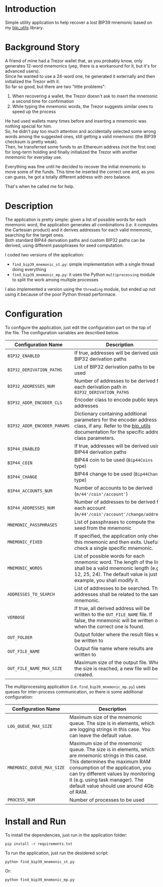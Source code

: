# Introduction

Simple utility application to help recover a lost BIP39 mnemonic based on my [bip_utils](https://github.com/ebellocchia/bip_utils) library.

# Background Story

A friend of mine had a Trezor wallet that, as you probably know, only generates 12-word mnemonics (yep, there is a workaround for it, but it's for advanced users).\
Since he wanted to use a 24-word one, he generated it externally and then initialized the Trezor with it.\
So far so good, but there are two "little problems":

1. When recovering a wallet, the Trezor doesn't ask to insert the mnemonic a second time for confirmation
2. While typing the mnemonic words, the Trezor suggests similar ones to speed up the process

He had used wallets many times before and inserting a mnemonic was nothing special for him.\
So, he didn't pay too much attention and accidentally selected some wrong words among the suggested ones, still getting a valid mnemonic (the BIP39 checksum is pretty weak).\
Then, he transferred some funds to an Ethereum address (not the first one) for long-term holding and finally initialized the Trezor with another mnemonic for everyday use.

Everything was fine until he decided to recover the initial mnemonic to move some of the funds. This time he inserted the correct one and, as you can guess, he got a totally different address with zero balance.

That's when he called me for help.

# Description

The application is pretty simple: given a list of possible words for each mnemonic word, the application generates all combinations (i.e. it computes the Cartesian product) and it derives addresses for each valid mnemonic, searching for the target ones.\
Both standard BIP44 derivation paths and custom BIP32 paths can be derived, using different passphrases for seed computation.

I coded two versions of the application:

- `find_bip39_mnemonic_st.py`: simple implementation with a single thread doing everything
- `find_bip39_mnemonic_mp.py`: it uses the Python `multiprocessing` module to split the work among multiple processes

I also implemented a version using the `threading` module, but ended up not using it because of the poor Python thread performace.

# Configuration

To configure the application, just edit the configuration part on the top of the file. The configuration variables are described below.

|Configuration Name|Description|
|---|---|
|`BIP32_ENABLED`|If true, addresses will be derived using BIP32 derivation paths|
|`BIP32_DERIVATION_PATHS`|List of BIP32 derivation paths to be used|
|`BIP32_ADDRESSES_NUM`|Number of addresses to be derived for each derivation path in `BIP32_DERIVATION_PATHS`|
|`BIP32_ADDR_ENCODER_CLS`|Encoder class to encode public keys to addresses|
|`BIP32_ADDR_ENCODER_PARAMS`|Dictionary containing additional parameters for the encoder address class, if any. Refer to the [bip_utils](https://github.com/ebellocchia/bip_utils) documentation for the specific address class parameters.|
|`BIP44_ENABLED`|If true, addresses will be derived using BIP44 derivation paths|
|`BIP44_COIN`|BIP44 coin to be used (`Bip44Coins` type)|
|`BIP44_CHANGE`|BIP44 change to be used (`Bip44Changes` type)|
|`BIP44_ACCOUNTS_NUM`|Number of accounts to be derived (`m/44'/coin'/account'`)|
|`BIP44_ADDRESSES_NUM`|Number of addresses to be derived for each account (`m/44'/coin'/account'/change/address`)|
|`MNEMONIC_PASSPHRASES`|List of passphrases to compute the seed from the mnemonic|
|`MNEMONIC_FIXED`|If specified, the application only checks this mnemonic and then exits. Useful to check a single specific mnemonic.|
|`MNEMONIC_WORDS`|List of possible words for each mnemonic word. The length of the list shall be a valid mnemonic length (e.g. 12, 25, 24). The default value is just an example, you shall modify it.|
|`ADDRESSES_TO_SEARCH`|List of addresses to be searched. The addresses shall be related to the same mnemonic.|
|`VERBOSE`|If true, all derived address will be written to the `OUT_FILE_NAME` file. If false, the mnemonic will be written only when the correct one is found.|
|`OUT_FOLDER`|Output folder where the result files will be written to|
|`OUT_FILE_NAME`|Output file name where results are written to|
|`OUT_FILE_NAME_MAX_SIZE`|Maximum size of the output file. When the size is reached, a new file will be created.|

The multiprocessing application (i.e. `find_bip39_mnemonic_mp.py`) uses queues for inter-process communication, so there is some additional configuration:

|Configuration Name|Description|
|---|---|
|`LOG_QUEUE_MAX_SIZE`|Maximum size of the mnemonic queue. The size is in elements, which are logging strings in this case. You can leave the default value.|
|`MNEMONIC_QUEUE_MAX_SIZE`|Maximum size of the mnemonic queue. The size is in elements, which are mnemonic strings in this case. This determines the maximum RAM consumption of the application, you can try different values by monitoring it (e.g. using task manager). The default value should use around 4Gb of RAM.|
|`PROCESS_NUM`|Number of processes to be used|

# Install and Run

To install the dependencies, just run in the application folder:

    pip install -r requirements.txt

To run the application, just run the desidered script:

    python find_bip39_mnemonic_st.py

Or:

    python find_bip39_mnemonic_mp.py
